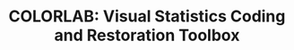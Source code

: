 ---
title: "COLORLAB: Visual Statistics Coding and Restoration Toolbox"
img: "color.webp"
image_alt: "COLORLAB Image"
link: "./colorlab/content"
description: |
  COLORLAB is a color computation and visualization toolbox to be used in the MATLAB environment. It is intended for colorimetric applications, such as color image processing and psychophysical experimentation. The toolbox includes classical Tristimulus representations (e.g. CIE XYZ 1931), current Color Appearance Models (CIE Lab 76 or CIECAM2000), and various tools for visualization and color processing.
references:
  - "Classical Tristimulus Representations and Current Color Appearance Models for Psychophysical Experimentation. CIE XYZ 1931 and CIECAM2000."
type: "code"
layout: "single"
---